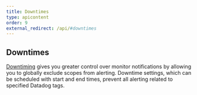 ```yaml
---
title: Downtimes
type: apicontent
order: 9
external_redirect: /api/#downtimes
---
```


## Downtimes

[Downtiming](/monitors/downtimes) gives you greater control over monitor notifications by allowing you to globally exclude scopes from alerting. Downtime settings, which can be scheduled with start and end times, prevent all alerting related to specified Datadog tags.
